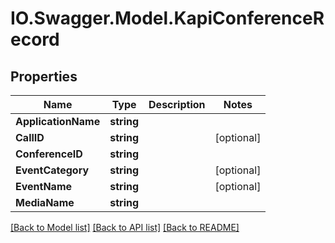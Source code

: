 # IO.Swagger.Model.KapiConferenceRecord
## Properties

Name | Type | Description | Notes
------------ | ------------- | ------------- | -------------
**ApplicationName** | **string** |  | 
**CallID** | **string** |  | [optional] 
**ConferenceID** | **string** |  | 
**EventCategory** | **string** |  | [optional] 
**EventName** | **string** |  | [optional] 
**MediaName** | **string** |  | 

[[Back to Model list]](../README.md#documentation-for-models) [[Back to API list]](../README.md#documentation-for-api-endpoints) [[Back to README]](../README.md)

